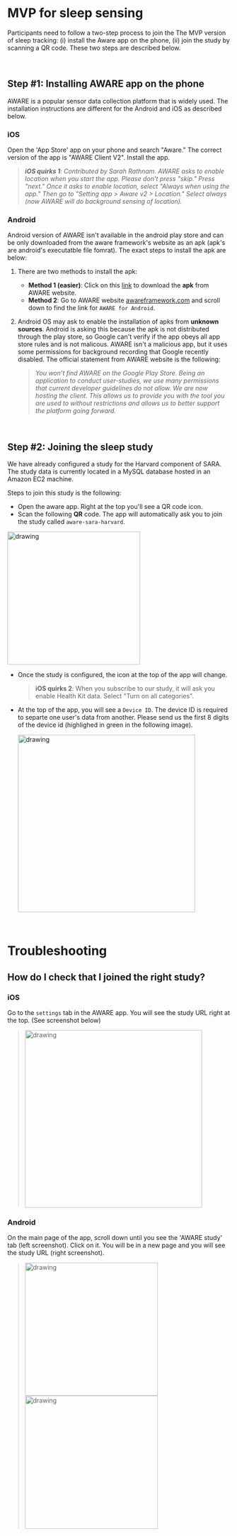 # MVP for sleep sensing

Participants need to follow a two-step process to join the The MVP version of sleep tracking: (i) install the Aware app on the phone, (ii) join the study by scanning a QR code. These two steps are described below.


<br>


## Step #1: Installing AWARE app on the phone


AWARE is a popular sensor data collection platform that is widely used. The installation instructions are different for the Android and iOS as described below. 


### iOS
Open the 'App Store' app on your phone and search "Aware." The correct version of the app is "AWARE Client V2". Install the app.  
> ***iOS quirks 1**: Contributed by Sarah Rathnam. AWARE asks to enable location when you start the app. Please don't press "skip." Press "next." Once it asks to enable location, select "Always when using the app." Then go to "Setting app > Aware v2 > Location." Select always (now AWARE will do background sensing of location).*


### Android
Android version of AWARE isn't available in the android play store and can be only downloaded from the aware framework's website as an apk (apk's are android's executatble file fomrat). The exact steps to install the apk are below:

1. There are two methods to install the apk: 

     
     - **Method 1 (easier)**: Click on this [link](http://jenkins.awareframework.com/job/com.aware.phone/lastSuccessfulBuild/artifact/aware-phone/build/outputs/apk/release/aware-phone-armeabi-release.apk) to download the **apk** from AWARE website. 
     - **Method 2**: Go to AWARE website [awareframework.com](https://awareframework.com/) and scroll down to find the link for `AWARE for Android`.  

2. Android OS may ask to enable the installation of apks from **unknown sources**. Android is asking this because the apk is not distributed through the play store, so Google can't verify if the app obeys all app store rules and is not malicous. AWARE isn't a malicious app, but it uses some permissions for background recording that Google recently disabled. The official statement from AWARE website is the following:

    > *You won’t find AWARE on the Google Play Store. Being an application to conduct user-studies, we use many permissions that current developer guidelines do not allow. We are now hosting the client. This allows us to provide you with the tool you are used to without restrictions and allows us to better support the platform going forward.*


<br>

## Step #2: Joining the sleep study
We have already configured a study for the Harvard component of SARA. The study data is currently located in a MySQL database hosted in an Amazon EC2 machine.

Steps to join this study is the following:
- Open the aware app. Right at the top you'll see a QR code icon.
- Scan the following **QR** code. The app will automatically ask you to join the study called `aware-sara-harvard`.

<img src="https://temp-files-for-mash.s3.amazonaws.com/aware-harvard-qr-code.png" alt="drawing" width="300"/>

- Once the study is configured, the icon at the top of the app will change. 
     > **iOS quirks 2**: When you subscribe to our study, it will ask you enable Health Kit data. Select "Turn on all categories".    
- At the top of the app, you will see a `Device ID`. The device ID is required to separte one user's data from another. Please send us the first 8 digits of the device id (highlighed in green in the following image).


    <img src="https://temp-files-for-mash.s3.amazonaws.com/aware-study-ios-successful-study-device-id.png" alt="drawing" width="400"/>
<br>


# Troubleshooting

## How do I check that I joined the right study?

### iOS 
Go to the `settings` tab in the AWARE app. You will see the study URL right at the top. (See screenshot below)
> <img src="https://temp-files-for-mash.s3.amazonaws.com/aware-study-ios-successful-study.jpg" alt="drawing" width="400"/>

### Android 
On the main page of the app, scroll down until you see the 'AWARE study' tab (left screenshot). Click on it. You will be in a new page and you will see the study URL (right screenshot).  

> <img src="https://temp-files-for-mash.s3.amazonaws.com/aware-study-android-successful-study-1.png" alt="drawing" width="300"/>
> <img src="https://temp-files-for-mash.s3.amazonaws.com/aware-study-android-successful-study-2.png" alt="drawing" width="300"/>








